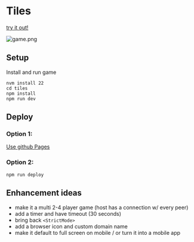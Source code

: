 # Tiles

[try it out!](https://redslug.github.io/tiles/)

![game.png](game.png)

## Setup

Install and run game

```
nvm install 22
cd tiles
npm install
npm run dev
```

## Deploy

### Option 1:
[Use github Pages](.github/workflows/deploy.yaml)

### Option 2:
```
npm run deploy
```

## Enhancement ideas

- make it a multi 2-4 player game (host has a connection w/ every peer)
- add a timer and have timeout (30 seconds)
- bring back `<StrictMode>`
- add a browser icon and custom domain name
- make it default to full screen on mobile / or turn it into a mobile app
